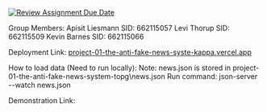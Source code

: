[![Review Assignment Due Date](https://classroom.github.com/assets/deadline-readme-button-22041afd0340ce965d47ae6ef1cefeee28c7c493a6346c4f15d667ab976d596c.svg)](https://classroom.github.com/a/k6kO_4Go)

Group Members:
Apisit Liesmann SID: 662115057
Levi Thorup SID: 662115509
Kevin Barnes SID: 662115066

Deployment Link:
[project-01-the-anti-fake-news-syste-kappa.vercel.app](https://project-01-the-anti-fake-n-git-7d9384-apisits-projects-d0fae7fc.vercel.app?_vercel_share=iuoyIhQWAchkh9cyKpvrTzDE1wtgQ5uZ)

How to load data (Need to run locally):
Note: news.json is stored in project-01-the-anti-fake-news-system-topg\news.json
Run command: json-server --watch news.json

Demonstration Link:
